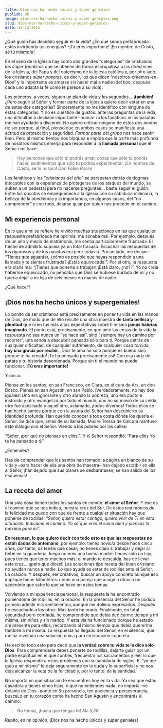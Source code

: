 ```yaml
---
title: Dios nos ha hecho únicos y súper geniales
publish: ok
image: dios-nos-ha-hecho-unicos-y-super-geniales.png
slug: dios-nos-ha-hecho-unicos-y-super-geniales
date: 15-12-2015
---
```


¿Qué guión has decidido seguir en la vida? ¿En qué senda prefabricada estás invirtiendo tus energías? -¡Tú eres importante! ¡En nombre de Cristo, sé tú mismo/a!

En el seno de la Iglesia hay como dos grandes “categorías” de cristianos: *los súper fanáticos* que se atienen de forma escrupulosa a las directrices de la Iglesia, del Papa y del catecismo de la Iglesia católica y, por otro lado, los cristianos *súper pasotas*, es decir, los que dicen “nosotros-creemos-en-Dios” y lo importante es amarse sin hacer mal a nadie (del tipo, después cada uno adapta la fe como le parece a su vida).

Los primeros, a veces, siguen un plan de vida y los segundos… **¡también!** ¿Pero seguir al Señor y formar parte de la Iglesia quiere decir estar en una de estas dos categorías? Sinceramente no me identifico con ninguna de estas categorías. Y no es cuestión de gustos: ante las preguntas de la vida, una dificultad o decisión importante –nunca– ni los fanáticos ni los pasotas me han ayudado a discernir. No quiero criticar ninguno de estos dos modos de ser porque, al final, pienso que en ambos casos se manifiesta una actitud de protección y seguridad. *Formar parte del grupo* nos hace sentir bien. Pero al mismo tiempo nos bloquea e impide que la parte más profunda de nosotros mismos emerja para responder a la **llamada personal** que el Señor nos hace:

> Hay personas que sólo tú podrás amar, cosas que sólo tú podrás hacer, sentimientos que sólo tú podrás experimentar. ¡En nombre de Cristo, sé tú mismo! <cite>Don Fabio Rosini</cite>

Los fanáticos y los “*cristianos del año*” se parapetan detrás de dogmas intocables con la esperanza de protegerse de los ataques del mundo, se suben a un pedestal para no hacerse preguntas… basta seguir el guión. Entre los *pasotas* se empequeñece a la Iglesia con su sabiduría milenaria, la belleza de la obediencia y la importancia, en algunos casos, del “no comprender” y con todo, dejarse guiar por quien nos precede en el camino.

## Mi experiencia personal

En lo que a mí se refiere he vivido muchas situaciones en las que cualquier respuesta prefabricada me oprimía, me sonaba mal. Por ejemplo, después de un año y medio de matrimonio, me sentía particularmente frustrada. El hecho de admitirlo suponía ya un total fracaso. Escuchar las respuestas de los rigurosos y de los pasotas era peor todavía. Por un lado, me decían: “Tienes que aguantar, ¿cómo es posible que hayas respondido a una llamada y te sientas frustrada? ¡Estás equivocada!”. Por el otro, la respuesta era clarísima: “¡Tienes que ponerte a trabajar! ¡Está claro, ¿no?!”. Yo no creía haberme equivocado, no pensaba que Dios se hubiese burlado de mí y no quería dejar a mi hija de seis meses en manos de nadie.

¿Qué hacer?

## ¡Dios nos ha hecho únicos y supergeniales!

Lo bonito de ser cristianos está precisamente en poner tu vida en las manos de Dios, de modo que de ello resulte una obra maestra **de tanta belleza y plenitud** que ni en tus más altas expectativas sobre ti mismo **jamás habrías imaginado**. El punto está, precisamente, en que ante las cosas de la vida la respuesta no sea nunca un “se hace así”, sino “siempre hay un camino por recorrer”, una senda a descubrir pensada sólo para ti. Porque detrás de cualquier dificultad, de cualquier sufrimiento, de cualquier *cosa torcida*, **hay una gracia por recibir**. ¡Dios te ama no sólo porque es bueno sino porque te ha creado! ¡Te ha pensado precisamente así! Con esa nariz de patata y tu historia desordenada. Porque sin ti el mundo no puede funcionar. **¡Tú eres importante!**

Y único.

Piensa en los santos; en san Francisco, en Clara, en el cura de Ars, en don Bosco. Piensa en san Agustín, en san Pablo. ¡Verdaderamente, no hay dos iguales! Uno era ignorante y otro abrazó la pobreza, uno era docto e instruido y otro evangelizó por todo el mundo, uno no se movió de su celda, otro fue asesinado y aquel otro, aclamado, ¡todos diversos! Todos ellos se han hecho santos porque con la ayuda del Señor han descubierto su identidad profunda. Han querido conocer a toda costa dónde los quería el Señor. Se dice que, antes de su llamada, Madre Teresa de Calcuta mantuvo este diálogo con el Señor. Viendo a los pobres por las calles:

“Señor, ¡por qué no piensas en ellos!”. Y el Señor respondió: “Para ellos Yo te he pensado a ti.”

¿Entiendes?

Has de comprender que los santos han tomado la página en blanco de su vida y –para hacer de ella una obra de maestra–  han dejado escribir en ella al Señor, ¡han dejado que sus planes se desbaratasen, se han salido de los esquemas!

## La receta del amor

Una sola cosa tienen todos los santos en común: **el amor al Señor**. Y ese es el camino que se nos indica, nuestra cruz del Sur. De estos testimonios de la felicidad me quedo con que de frente a cualquier situación hay que ponerse de rodillas: “*Señor, quiero estar contigo, quiero vivir de Ti en esta situación. Indícame el camino. Yo sé que eres el sumo bien y piensas lo máximo para mí*”.

**En resumen, lo que quiero decir con todo esto es que las respuestas no están dadas de antemano**, por ejemplo:  tienes novio/a desde hace cinco años, por tanto, os tenéis que casar; no tienes claro si trabajar y dejar al bebé en la guardería, luego no eres una buena madre; tienes sólo un hijo, pues tienes que tener muchos más; el marido te descuida, has de llevar esta cruz… ¡¡pero qué dices!! Las soluciones tipo receta del buen cristiano no ayudan nunca a nadie. Lo que ayuda es estar de rodillas ante el Señor. La oración. Y después, ser creativos, buscar un apoyo concreto aunque eso implique hacer kilómetros: como una pareja que acoge a otras o un sacerdote que sabe lo que se hace en estos temas.

Volviendo a mi experiencia personal, la respuesta la he encontrado poniéndome de rodillas, en la oración. En la presencia del Señor he podido primero admitir mis sentimientos, aunque me doliera expresarlos. Después he escuchado a los otros. Más tarde he orado. Finalmente, en total oscuridad pero confiada, he comprendido que debía dedicarme tiempo a mí misma, sin niños y sin marido. Y esta vía ha funcionado porque he estado ahí presente para ellos, recordando al mismo tiempo que debía quererme también a mí misma. La respuesta ha llegado del Señor, en el silencio, que me ha revelado una solución única para mi situación concreta.

He escrito todo esto para decir que **la verdad sobre tu vida te la dice sólo Dios**. Para comprenderla debes ponerte de rodillas, dejarte guiar por un padre espiritual en el que confíes, frecuentar los sacramentos y leer lo que la Iglesia responde a estos problemas con su sabiduría de siglos. El “yo me guío a mí mismo” te deja seguramente en la duda y lo superficial y no nos deja alcanzar la veta de la felicidad y, por lo tanto, de la santidad.

No importa en qué situación te encuentres hoy en la vida. Ya sea que estás casado/a y tienes cinco hijos, o que no entiendes nada, no importa –ve delante de Dios– ponte en Su presencia, ten paciencia y perseverancia, búscaLo en tu corazón como ha hecho San Agustín y encontrarás el camino.

> No temas, ¡basta que tengas fe! <cite>Mc 5,36</cite>
> 

Repito, en mi opinión, ¡Dios nos ha hecho únicos y súper geniales! 


 





